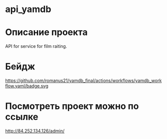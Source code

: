 # api_yamdb

# Описание проекта
API for service for film raiting.

# Бейдж
https://github.com/romanus21/yamdb_final/actions/workflows/yamdb_workflow.yaml/badge.svg

# Посмотреть проект можно по ссылке
http://84.252.134.126/admin/
